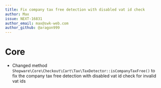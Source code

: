```yaml
---
title: Fix company tax free detection with disabled vat id check
author: Max
issue: NEXT-16831
author_email: max@swk-web.com
author_github: @aragon999
---
```

# Core
* Changed method `Shopware\Core\Checkout\Cart\Tax\TaxDetector::isCompanyTaxFree()` to fix the company tax free detection with disabled vat id check for invalid vat ids

